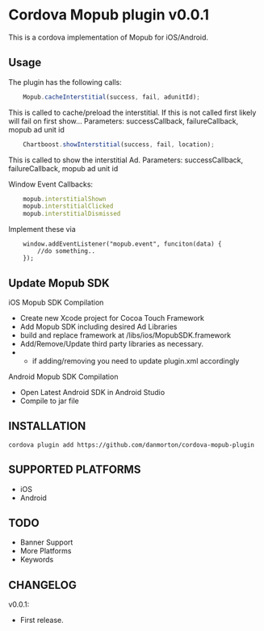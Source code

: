 Cordova Mopub plugin v0.0.1
=============

This is a cordova implementation of Mopub for iOS/Android.

Usage
-------

The plugin has the following calls:
```JavaScript
	Mopub.cacheInterstitial(success, fail, adunitId);
```
This is called to cache/preload the interstitial. If this is not called first likely will fail on first show...
Parameters: successCallback, failureCallback, mopub ad unit id
```JavaScript
	Chartboost.showInterstitial(success, fail, location);
```
This is called to show the interstitial Ad.
Parameters: successCallback, failureCallback, mopub ad unit id

Window Event Callbacks:

```JavaScript
	mopub.interstitialShown
	mopub.interstitialClicked
	mopub.interstitialDismissed
```

Implement these via

```
	window.addEventListener("mopub.event", funciton(data) {
		//do something..
	});
```

Update Mopub SDK
----------------

iOS Mopub SDK Compilation

- Create new Xcode project for Cocoa Touch Framework
- Add Mopub SDK including desired Ad Libraries
- build and replace framework at /libs/ios/MopubSDK.framework
- Add/Remove/Update third party libraries as necessary.
- - if adding/removing you need to update plugin.xml accordingly

Android Mopub SDK Compilation

- Open Latest Android SDK in Android Studio
- Compile to jar file

INSTALLATION
-------------

	cordova plugin add https://github.com/danmorton/cordova-mopub-plugin


SUPPORTED PLATFORMS
-------------------

- iOS
- Android

TODO
------

- Banner Support
- More Platforms
- Keywords

CHANGELOG
---------
v0.0.1:

 - First release.
